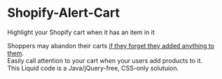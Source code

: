 # Shopify-Alert-Cart
Highlight your Shopify cart when it has an item in it

Shoppers may abandon their carts <a href="https://www.shopify.com/blog/51360261-4-checkout-conversion-killers-that-drive-your-buyers-away">if they forget they added anything to them</a>.<br />
Easily call attention to your cart when your users add products to it.<br />
This Liquid code is a Java/jQuery-free, CSS-only solutuion.
